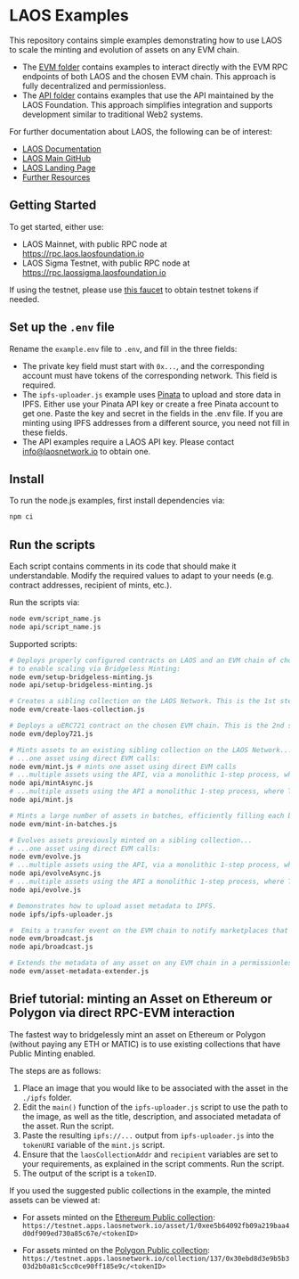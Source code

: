# LAOS Examples

This repository contains simple examples demonstrating how to use LAOS to scale the minting and evolution of assets on any EVM chain.

* The [EVM folder](./evm) contains examples to interact directly with the EVM RPC endpoints of both LAOS and the chosen EVM chain. This approach is fully decentralized and permissionless.
* The [API folder](./api) contains examples that use the API maintained by the LAOS Foundation. This approach simplifies integration and supports development similar to traditional Web2 systems.

For further documentation about LAOS, the following can be of interest:

- [LAOS Documentation](https://docs.laosnetwork.io/)
- [LAOS Main GitHub](https://github.com/freeverseio/laos)
- [LAOS Landing Page](https://laosnetwork.io)
- [Further Resources](https://docs.laosnetwork.io/introduction/resources)

## Getting Started

To get started, either use:
* LAOS Mainnet, with public RPC node at https://rpc.laos.laosfoundation.io
* LAOS Sigma Testnet, with public RPC node at https://rpc.laossigma.laosfoundation.io

If using the testnet, please use [this faucet](https://testnet.apps.laosnetwork.io/faucet) to obtain testnet tokens if needed.

## Set up the `.env` file

Rename the `example.env` file to `.env`, and fill in the three fields:
* The private key field must start with `0x...`, and the corresponding account must have tokens of the corresponding network. This field is required.
* The `ipfs-uploader.js` example uses [Pinata](https://www.pinata.cloud/) to upload and store data in IPFS. Either use your Pinata API key or create a free Pinata account to get one. Paste the key and secret in the fields in the .env file. If you are minting using IPFS addresses from a different source, you need not fill in these fields.
* The API examples require a LAOS API key. Please contact info@laosnetwork.io to obtain one.

## Install

To run the node.js examples, first install dependencies via:

```bash
npm ci
```

## Run the scripts

Each script contains comments in its code that should make it understandable. Modify the required values to adapt to your needs (e.g. contract addresses, recipient of mints, etc.).  

Run the scripts via:

```bash
node evm/script_name.js
node api/script_name.js
```

Supported scripts:

```bash
# Deploys properly configured contracts on LAOS and an EVM chain of choice
# to enable scaling via Bridgeless Minting:
node evm/setup-bridgeless-minting.js
node api/setup-bridgeless-minting.js

# Creates a sibling collection on the LAOS Network. This is the 1st step used by 'setup-bridgeless-minting'.
node evm/create-laos-collection.js

# Deploys a uERC721 contract on the chosen EVM chain. This is the 2nd step used by 'setup-bridgeless-minting'.
node evm/deploy721.js

# Mints assets to an existing sibling collection on the LAOS Network...
# ...one asset using direct EVM calls:
node evm/mint.js # mints one asset using direct EVM calls
# ...multiple assets using the API, via a monolithic 1-step process, where TX sending and confirmation may keep the caller waiting for several seconds
node api/mintAsync.js
# ...multiple assets using the API a monolithic 1-step process, where TX sending and confirmation may keep the caller waiting for several seconds
node api/mint.js

# Mints a large number of assets in batches, efficiently filling each block to maximize throughput.
node evm/mint-in-batches.js

# Evolves assets previously minted on a sibling collection...
# ...one asset using direct EVM calls:
node evm/evolve.js
# ...multiple assets using the API, via a monolithic 1-step process, where TX sending and confirmation may keep the caller waiting for several seconds
node api/evolveAsync.js
# ...multiple assets using the API a monolithic 1-step process, where TX sending and confirmation may keep the caller waiting for several seconds
node api/evolve.js

# Demonstrates how to upload asset metadata to IPFS.
node ipfs/ipfs-uploader.js

#  Emits a transfer event on the EVM chain to notify marketplaces that do not yet natively integrate with LAOS.
node evm/broadcast.js
node api/broadcast.js

# Extends the metadata of any asset on any EVM chain in a permissionless manner.
node evm/asset-metadata-extender.js
```

## Brief tutorial: minting an Asset on Ethereum or Polygon via direct RPC-EVM interaction

The fastest way to bridgelessly mint an asset on Ethereum or Polygon (without paying any ETH or MATIC) is to use existing collections that have Public Minting enabled. 

The steps are as follows:

1. Place an image that you would like to be associated with the asset in the `./ipfs` folder.
2. Edit the `main()` function of the `ipfs-uploader.js` script to use the path to the image, as well as the title, description, and associated metadata of the asset. Run the script.
3. Paste the resulting `ipfs://...` output from `ipfs-uploader.js` into the `tokenURI` variable of the `mint.js` script.
4. Ensure that the `laosCollectionAddr` and `recipient` variables are set to your requirements, as explained in the script comments. Run the script.
5. The output of the script is a `tokenID`.

If you used the suggested public collections in the example, the minted assets can be viewed at:

* For assets minted on the [Ethereum Public collection](https://testnet.apps.laosnetwork.io/collection/1/0xee5B64092Fb09a219baa4D0DF909ED730A85c67e):
`https://testnet.apps.laosnetwork.io/asset/1/0xee5b64092fb09a219baa4d0df909ed730a85c67e/<tokenID>`

* For assets minted on the [Polygon Public collection](https://testnet.apps.laosnetwork.io/collection/137/0x0Cf5Fc5b64d60c13894328b16042a4D8F8398EbF):
`https://testnet.apps.laosnetwork.io/collection/137/0x30ebd8d3e9b5b303d2b0a81c5cc0ce90ff185e9c/<tokenID>`
